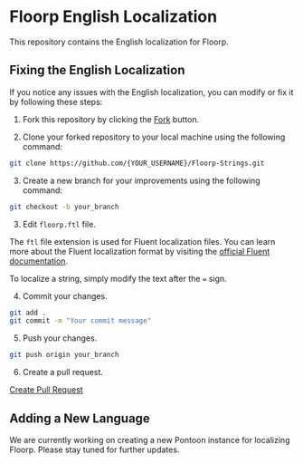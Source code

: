 # Floorp English Localization

This repository contains the English localization for Floorp.

## Fixing the English Localization

If you notice any issues with the English localization, you can modify or fix it by following these steps:

1. Fork this repository by clicking the [Fork](https://github.com/Floorp-Projects/Floorp-Strings/fork) button.

2. Clone your forked repository to your local machine using the following command:

```bash
git clone https://github.com/{YOUR_USERNAME}/Floorp-Strings.git 
```

3. Create a new branch for your improvements using the following command:

```bash
git checkout -b your_branch
```

3. Edit `floorp.ftl` file.

The `ftl` file extension is used for Fluent localization files. You can learn more about the Fluent localization format by visiting the [official Fluent documentation](https://projectfluent.org/fluent/guide/).

To localize a string, simply modify the text after the `=` sign.


4. Commit your changes.

```bash
git add .
git commit -m "Your commit message"
```

5. Push your changes.

```bash
git push origin your_branch
```

6. Create a pull request.

[Create Pull Request](https://github.com/Floorp-Projects/Floorp/compare)

## Adding a New Language

We are currently working on creating a new Pontoon instance for localizing Floorp. Please stay tuned for further updates. 

